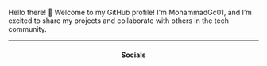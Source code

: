 Hello there! 👋
Welcome to my GitHub profile! I'm MohammadGc01, and I’m excited to share my projects and collaborate with others in the tech community.

<!--🔭 I’m currently working on:
Developing web applications using HTML, CSS, and JavaScript.
Building backend services with Node.js and MySQL.
🌱 I’m currently learning:
Advanced concepts in JavaScript and exploring React for frontend development.
Enhancing my skills in Bootstrap for responsive design.
👯 I’m looking to collaborate on:
Open-source projects that involve web development.
Any innovative ideas that can benefit from my skill set!
🤔 I’m looking for help with:
Best practices in Node.js and MySQL integration.
Improving my knowledge in API development.
💬 Ask me about:
Web development techniques and best practices.
My experiences with different frameworks and libraries.
📫 How to reach me:
You can contact me via my email or connect with me on LinkedIn.
😄 Pronouns:
He/Him
⚡ Fun fact:
I love exploring new technologies and am always on the lookout for interesting coding challenges!
-->

<hr>
<div align="center">
  <h4>Socials</h4>
  <a href="#"></a>
</div>
